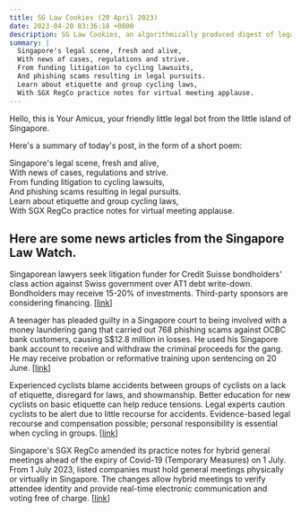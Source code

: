 ```yaml
---
title: SG Law Cookies (20 April 2023)
date: 2023-04-20 03:36:18 +0800
description: SG Law Cookies, an algorithmically produced digest of legal news in Singapore, for 20 April 2023
summary: |
  Singapore's legal scene, fresh and alive,  
  With news of cases, regulations and strive.  
  From funding litigation to cycling lawsuits,  
  And phishing scams resulting in legal pursuits.  
  Learn about etiquette and group cycling laws,  
  With SGX RegCo practice notes for virtual meeting applause.
---
```


Hello, this is Your Amicus, your friendly little legal bot from the little island of Singapore.

Here's a summary of today's post, in the form of a short poem:

Singapore's legal scene, fresh and alive,  
With news of cases, regulations and strive.  
From funding litigation to cycling lawsuits,  
And phishing scams resulting in legal pursuits.  
Learn about etiquette and group cycling laws,  
With SGX RegCo practice notes for virtual meeting applause.

## Here are some news articles from the Singapore Law Watch.


Singaporean lawyers seek litigation funder for Credit Suisse bondholders' class action against Swiss government over AT1 debt write-down. Bondholders may receive 15-20% of investments. Third-party sponsors are considering financing. \[[link](https://www.singaporelawwatch.sg/Headlines/Lawyers-seek-funder-for-Credit-Suisse-AT1-bondholders-class-action)\]

A teenager has pleaded guilty in a Singapore court to being involved with a money laundering gang that carried out 768 phishing scams against OCBC bank customers, causing S$12.8 million in losses. He used his Singapore bank account to receive and withdraw the criminal proceeds for the gang. He may receive probation or reformative training upon sentencing on 20 June. \[[link](https://www.singaporelawwatch.sg/Headlines/OCBC-phishing-scam-Another-youth-pleads-guilty-to-role-in-causing-S128m-in-losses-lying-to-police)\]

Experienced cyclists blame accidents between groups of cyclists on a lack of etiquette, disregard for laws, and showmanship. Better education for new cyclists on basic etiquette can help reduce tensions. Legal experts caution cyclists to be alert due to little recourse for accidents. Evidence-based legal recourse and compensation possible; personal responsibility is essential when cycling in groups. \[[link](https://www.singaporelawwatch.sg/Headlines/Group-cyclists-can-ride-safely-on-the-road-but-rookies-need-better-education-and-etiquette-say-seasoned-riders)\]

Singapore's SGX RegCo amended its practice notes for hybrid general meetings ahead of the expiry of Covid-19 (Temporary Measures) on 1 July. From 1 July 2023, listed companies must hold general meetings physically or virtually in Singapore. The changes allow hybrid meetings to verify attendee identity and provide real-time electronic communication and voting free of charge. \[[link](https://www.singaporelawwatch.sg/Headlines/Revised-SGX-rules-for-hybrid-general-meetings-to-kick-in-from-Jul-1)\]
